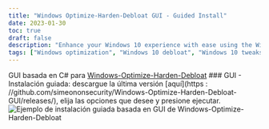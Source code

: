 ```yaml
---
title: "Windows Optimize-Harden-Debloat GUI - Guided Install"
date: 2023-01-30
toc: true
draft: false
description: "Enhance your Windows 10 experience with ease using the Windows-Optimize-Harden-Debloat GUI automated script that offers a guided install to minimize your Windows 10 setup."
tags: ["Windows optimization", "Windows 10 debloat", "Windows 10 tweaks", "GUI", "C sharp", "Powershell", "Automation", "System stability", "System administration", "Windows updates", "Script", "Programming", "Debloating", "Windows 10 customization", "System performance", "Windows 10 privacy", "Security", "Windows 10 setup", "Windows 10 maintenance", "Windows 10 management"]
---
```


GUI basada en C# para [Windows-Optimize-Harden-Debloat](https://github.com/simeononsecurity/Windows-Optimize-Harden-Debloat) ### GUI - Instalación guiada: descargue la última versión [aquí](https : //github.com/simeononsecurity/Windows-Optimize-Harden-Debloat-GUI/releases/), elija las opciones que desee y presione ejecutar. <img src="https://raw.githubusercontent.com/simeononsecurity/Windows-Optimize-Harden-Debloat/master/.github/images/WOHD-GUI.gif" alt="Ejemplo de instalación guiada basada en GUI de Windows-Optimize-Harden-Debloat">